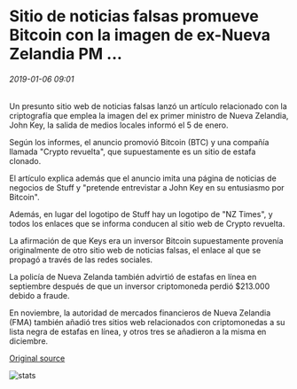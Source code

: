 # Sitio de noticias falsas promueve Bitcoin con la imagen de ex-Nueva Zelandia PM ...

###### 2019-01-06 09:01

Un presunto sitio web de noticias falsas lanzó un artículo relacionado con la criptografía que emplea la imagen del ex primer ministro de Nueva Zelandia, John Key, la salida de medios locales informó el 5 de enero.

Según los informes, el anuncio promovió Bitcoin (BTC) y una compañía llamada "Crypto revuelta", que supuestamente es un sitio de estafa clonado.

El artículo explica además que el anuncio imita una página de noticias de negocios de Stuff y "pretende entrevistar a John Key en su entusiasmo por Bitcoin".

Además, en lugar del logotipo de Stuff hay un logotipo de "NZ Times", y todos los enlaces que se informa conducen al sitio web de Crypto revuelta.

La afirmación de que Keys era un inversor Bitcoin supuestamente provenía originalmente de otro sitio web de noticias falsas, el enlace al que se propagó a través de las redes sociales.

La policía de Nueva Zelanda también advirtió de estafas en línea en septiembre después de que un inversor criptomoneda perdió $213.000 debido a fraude.

En noviembre, la autoridad de mercados financieros de Nueva Zelandia (FMA) también añadió tres sitios web relacionados con criptomonedas a su lista negra de estafas en línea, y otros tres se añadieron a la misma en diciembre.

[Original source](https://cointelegraph.com/news/fake-news-site-promotes-bitcoin-with-image-of-ex-new-zealand-pm)

![stats](https://c.statcounter.com/11760860/0/a89fa40b/1/ "stats")